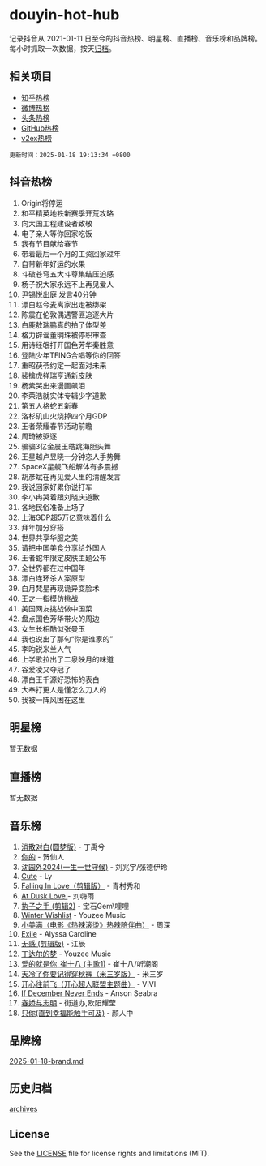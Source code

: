 # douyin-hot-hub

记录抖音从 2021-01-11 日至今的抖音热榜、明星榜、直播榜、音乐榜和品牌榜。每小时抓取一次数据，按天[归档](archives)。

## 相关项目

- [知乎热榜](https://github.com/lonnyzhang423/zhihu-hot-hub)
- [微博热榜](https://github.com/lonnyzhang423/weibo-hot-hub)
- [头条热榜](https://github.com/lonnyzhang423/toutiao-hot-hub)
- [GitHub热榜](https://github.com/lonnyzhang423/github-hot-hub)
- [v2ex热榜](https://github.com/lonnyzhang423/v2ex-hot-hub)


`更新时间：2025-01-18 19:13:34 +0800`

## 抖音热榜

1. Origin将停运
1. 和平精英地铁新赛季开荒攻略
1. 向大国工程建设者致敬
1. 电子亲人等你回家吃饭
1. 我有节目献给春节
1. 带着最后一个月的工资回家过年
1. 自带新年好运的水果
1. 斗破苍穹五大斗尊集结压迫感
1. 杨子祝大家永远不上再见爱人
1. 尹锡悦出庭 发言40分钟
1. 漂白赵今麦离家出走被绑架
1. 陈震在伦敦偶遇警匪追逐大片
1. 白鹿敖瑞鹏真的拍了体型差
1. 格力辟谣董明珠被停职审查
1. 用诗经氓打开国色芳华秦胜意
1. 登陆少年TFING合唱等你的回答
1. 重昭茯苓约定一起面对未来
1. 裴擒虎祥瑞亨通新皮肤
1. 杨紫哭出来漫画飙泪
1. 李荣浩就实体专辑少字道歉
1. 第五人格蛇五新春
1. 洛杉矶山火烧掉四个月GDP
1. 王者荣耀春节活动前瞻
1. 周琦被驱逐
1. 骗骗3亿金晨王皓跳海胆头舞
1. 王星越卢昱晓一分钟恋人手势舞
1. SpaceX星舰飞船解体有多震撼
1. 胡彦斌在再见爱人里的清醒发言
1. 我说回家好累你说打车
1. 李小冉哭着跟刘晓庆道歉
1. 各地民俗准备上场了
1. 上海GDP超5万亿意味着什么
1. 拜年加分穿搭
1. 世界共享华服之美
1. 请把中国美食分享给外国人
1. 王者蛇年限定皮肤主题公布
1. 全世界都在过中国年
1. 漂白连环杀人案原型
1. 白月梵星再现诡异变脸术
1. 王之一指模仿挑战
1. 美国网友挑战做中国菜
1. 盘点国色芳华带火的周边
1. 女生长相酷似张曼玉
1. 我也说出了那句“你是谁家的”
1. 李昀锐米兰人气
1. 上学歌拉出了二泉映月的味道
1. 谷爱凌又夺冠了
1. 漂白王千源好恐怖的表白
1. 大奉打更人是懂怎么刀人的
1. 我被一阵风困在这里

## 明星榜

暂无数据

## 直播榜

暂无数据

## 音乐榜

1. [消散对白(圆梦版)](https://sf5-hl-cdn-tos.douyinstatic.com/obj/tos-cn-ve-2774/og4jB5I5IizzoZVAAAzWgBMAsMDWoArfwBOiFs) - 丁禹兮
1. [你的](https://sf5-hl-cdn-tos.douyinstatic.com/obj/tos-cn-ve-2774/oYuIeKf42jB7sEV6B2upMdpYAgfrQWj0FeRegh) - 贺仙人
1. [沈园外2024(一生一世守候)](https://sf6-cdn-tos.douyinstatic.com/obj/tos-cn-ve-2774/oAIYMHGCmKaYKFDd6FZBf9AfMfx1eErAAEJAFH) - 刘兆宇/张德伊玲
1. [Cute](https://sf5-hl-cdn-tos.douyinstatic.com/obj/tos-cn-ve-2774/o4IbIzHWKAAB4wsS5qMBRiiAlEBGTpQRNfFvuo) - Ly
1. [Falling In Love（剪辑版）](https://sf5-hl-cdn-tos.douyinstatic.com/obj/tos-cn-ve-2774/o8ajpA8zzgBPahbBIO8AcKGBLJezFCRd1wfP9f) - 青村秀和
1. [ At Dusk  Love ](https://sf5-hl-cdn-tos.douyinstatic.com/obj/tos-cn-ve-2774/o8CrpCf5CaYgI4ZrtQgMQAFEfuGqNnRSDQAPBc) - 刘嗨雨
1. [执子之手 (剪辑2)](https://sf5-hl-cdn-tos.douyinstatic.com/obj/tos-cn-ve-2774/oUoZLQjCc31XzqsBnBQUNgeKtYPBcgbFDwtfcu) - 宝石Gem\哩哩
1. [Winter Wishlist](https://sf5-hl-cdn-tos.douyinstatic.com/obj/tos-cn-ve-2774/oIIgUOeamCFCVAzxN6MFRLIBlLGpUqQxeeHrLE) - Youzee Music
1. [小美满（电影《热辣滚烫》热辣陪伴曲）](https://sf5-hl-cdn-tos.douyinstatic.com/obj/tos-cn-ve-2774/o0GAn2lSgfZIDUgtevCGDQYnFg4CwnrBaxbTZL) - 周深
1. [Exile](https://sf5-hl-cdn-tos.douyinstatic.com/obj/tos-cn-ve-2774/oYj4gAQTknKE3WW0Je8KGmQ7z1cA4FefwtbufD) - Alyssa Caroline
1. [无感 (剪辑版)](https://sf5-hl-cdn-tos.douyinstatic.com/obj/tos-cn-ve-2774/o0eIsUzJBDlQaQFC5OFlgbMEZC1TFYBftOBn6p) - 江辰
1. [丁达尔的梦](https://sf5-hl-cdn-tos.douyinstatic.com/obj/tos-cn-ve-2774/oMU3WirUZBVQkAC9ccG5P2IQirziZM2RTInUY) - Youzee Music
1. [爱的就是你_崔十八 (主歌1)](https://sf5-hl-cdn-tos.douyinstatic.com/obj/tos-cn-ve-2774/oI5BO5DhFZ6UTcNCnZaOCBLtZ7WIMQGfgnXf5E) - 崔十八/听潮阁
1. [天冷了你要记得穿秋裤（米三岁版）](https://sf5-hl-cdn-tos.douyinstatic.com/obj/tos-cn-ve-2774/oQlIwVIDWiZ6BQilAorS7MA0AgCkQDvcZAdm1) - 米三岁
1. [开心往前飞（开心超人联盟主题曲）](https://sf5-hl-cdn-tos.douyinstatic.com/obj/tos-cn-ve-2774/9d8fb7c82cf1421fb93a9fe925275e0a) - VIVI
1. [If December Never Ends](https://sf5-hl-cdn-tos.douyinstatic.com/obj/tos-cn-ve-2774/oY1IQMoTgCFIBg8RZifyqlBBt1UFgitTYmxeOS) - Anson Seabra
1. [春娇与志明](https://sf5-hl-cdn-tos.douyinstatic.com/obj/tos-cn-ve-2774/e530d8fceb7044b39707d7f9ff54add1) - 街道办,欧阳耀莹
1. [只你(直到幸福能触手可及)](https://sf5-hl-cdn-tos.douyinstatic.com/obj/tos-cn-ve-2774/o0lBkRDzFTeaVSUz3ZZSCBVtZ5DIMQGfgmEAuE) - 颜人中

## 品牌榜

[2025-01-18-brand.md](archives/2025-01-18-brand.md)

## 历史归档

[archives](archives)

## License

See the [LICENSE](LICENSE) file for license rights and limitations (MIT).
